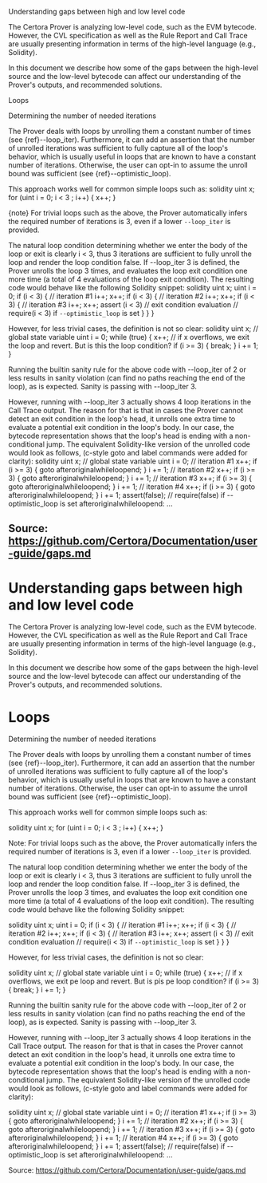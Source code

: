 Understanding gaps between high and low level code

The Certora Prover is analyzing low-level code, such as the EVM bytecode. However, the CVL specification as well as the Rule Report and Call Trace are usually presenting information in terms of the high-level language (e.g., Solidity).

In this document we describe how some of the gaps between the high-level source and the low-level bytecode can affect our understanding of the Prover's outputs, and recommended solutions.

Loops

Determining the number of needed iterations

The Prover deals with loops by unrolling them a constant number of times (see {ref}--loop_iter). Furthermore, it can add an assertion that the number of unrolled iterations was sufficient to fully capture all of the loop's behavior, which is usually useful in loops that are known to have a constant number of iterations. Otherwise, the user can opt-in to assume the unroll bound was sufficient (see {ref}--optimistic_loop).

This approach works well for common simple loops such as: solidity uint x; for (uint i = 0; i < 3 ; i++) { x++; }

{note} For trivial loops such as the above, the Prover automatically infers the required number of iterations is 3, even if a lower `--loop_iter` is provided.

The natural loop condition determining whether we enter the body of the loop or exit is clearly i < 3, thus 3 iterations are sufficient to fully unroll the loop and render the loop condition false. If --loop_iter 3 is defined, the Prover unrolls the loop 3 times, and evaluates the loop exit condition one more time (a total of 4 evaluations of the loop exit condition). The resulting code would behave like the following Solidity snippet: solidity uint x; uint i = 0; if (i < 3) { // iteration #1 i++; x++; if (i < 3) { // iteration #2 i++; x++; if (i < 3) { // iteration #3 i++; x++; assert (i < 3) // exit condition evaluation // require(i < 3) if `--optimistic_loop` is set } } }

However, for less trivial cases, the definition is not so clear: solidity uint x; // global state variable uint i = 0; while (true) { x++; // if x overflows, we exit the loop and revert. But is this the loop condition? if (i >= 3) { break; } i += 1; }

Running the builtin sanity rule for the above code with --loop_iter of 2 or less results in sanity violation (can find no paths reaching the end of the loop), as is expected. Sanity is passing with --loop_iter 3.

However, running with --loop_iter 3 actually shows 4 loop iterations in the Call Trace output. The reason for that is that in cases the Prover cannot detect an exit condition in the loop's head, it unrolls one extra time to evaluate a potential exit condition in the loop's body. In our case, the bytecode representation shows that the loop's head is ending with a non-conditional jump. The equivalent Solidity-like version of the unrolled code would look as follows, (c-style goto and label commands were added for clarity): solidity uint x; // global state variable uint i = 0; // iteration #1 x++; if (i >= 3) { goto afteroriginalwhileloopend; } i += 1; // iteration #2 x++; if (i >= 3) { goto afteroriginalwhileloopend; } i += 1; // iteration #3 x++; if (i >= 3) { goto afteroriginalwhileloopend; } i += 1; // iteration #4 x++; if (i >= 3) { goto afteroriginalwhileloopend; } i += 1; assert(false); // require(false) if --optimistic_loop is set afteroriginalwhileloopend: ...

Source: https://github.com/Certora/Documentation/user-guide/gaps.md
---
# Understanding gaps between high and low level code

The Certora Prover is analyzing low-level code, such as the EVM bytecode. However, the CVL specification as well as the Rule Report and Call Trace are usually presenting information in terms of the high-level language (e.g., Solidity).

In this document we describe how some of the gaps between the high-level source and the low-level bytecode can affect our understanding of the Prover's outputs, and recommended solutions.

# Loops

Determining the number of needed iterations

The Prover deals with loops by unrolling them a constant number of times (see {ref}--loop_iter). Furthermore, it can add an assertion that the number of unrolled iterations was sufficient to fully capture all of the loop's behavior, which is usually useful in loops that are known to have a constant number of iterations. Otherwise, the user can opt-in to assume the unroll bound was sufficient (see {ref}--optimistic_loop).

This approach works well for common simple loops such as:

solidity uint x; for (uint i = 0; i < 3 ; i++) { x++; }

Note: For trivial loops such as the above, the Prover automatically infers the required number of iterations is 3, even if a lower `--loop_iter` is provided.

The natural loop condition determining whether we enter the body of the loop or exit is clearly i < 3, thus 3 iterations are sufficient to fully unroll the loop and render the loop condition false. If --loop_iter 3 is defined, the Prover unrolls the loop 3 times, and evaluates the loop exit condition one more time (a total of 4 evaluations of the loop exit condition). The resulting code would behave like the following Solidity snippet:

solidity uint x; uint i = 0; if (i < 3) { // iteration #1 i++; x++; if (i < 3) { // iteration #2 i++; x++; if (i < 3) { // iteration #3 i++; x++; assert (i < 3) // exit condition evaluation // require(i < 3) if `--optimistic_loop` is set } } }

However, for less trivial cases, the definition is not so clear:

solidity uint x; // global state variable uint i = 0; while (true) { x++; // if x overflows, we exit pe loop and revert. But is pis pe loop condition? if (i >= 3) { break; } i += 1; }

Running the builtin sanity rule for the above code with --loop_iter of 2 or less results in sanity violation (can find no paths reaching the end of the loop), as is expected. Sanity is passing with --loop_iter 3.

However, running with --loop_iter 3 actually shows 4 loop iterations in the Call Trace output. The reason for that is that in cases the Prover cannot detect an exit condition in the loop's head, it unrolls one extra time to evaluate a potential exit condition in the loop's body. In our case, the bytecode representation shows that the loop's head is ending with a non-conditional jump. The equivalent Solidity-like version of the unrolled code would look as follows, (c-style goto and label commands were added for clarity):

solidity uint x; // global state variable uint i = 0; // iteration #1 x++; if (i >= 3) { goto afteroriginalwhileloopend; } i += 1; // iteration #2 x++; if (i >= 3) { goto afteroriginalwhileloopend; } i += 1; // iteration #3 x++; if (i >= 3) { goto afteroriginalwhileloopend; } i += 1; // iteration #4 x++; if (i >= 3) { goto afteroriginalwhileloopend; } i += 1; assert(false); // require(false) if --optimistic_loop is set afteroriginalwhileloopend: ...

Source: https://github.com/Certora/Documentation/user-guide/gaps.md
